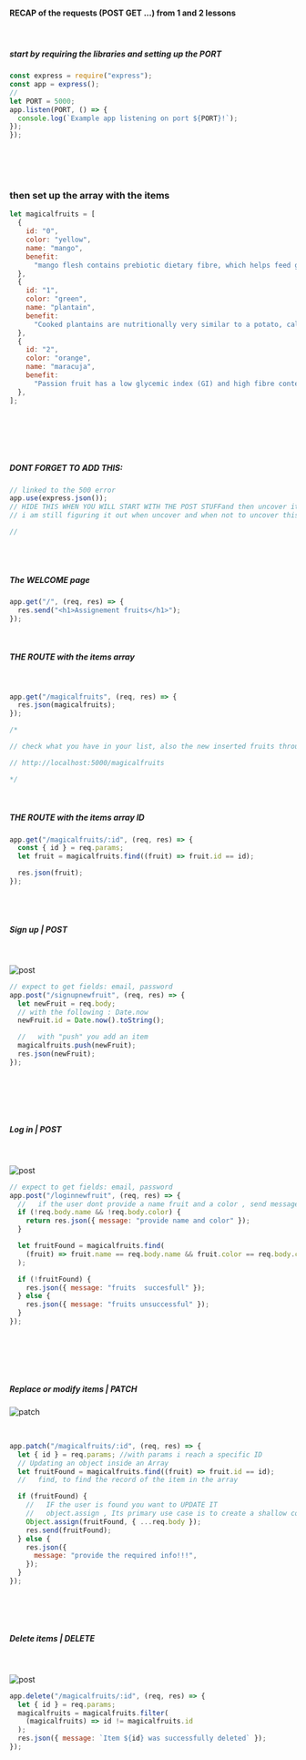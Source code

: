 #### RECAP of the requests (POST GET ...) from 1 and 2 lessons

<br>

##### start by requiring the libraries and setting up the PORT

```javascript
const express = require("express");
const app = express();
//
let PORT = 5000;
app.listen(PORT, () => {
  console.log(`Example app listening on port ${PORT}!`);
});
});
```

<br>
<br>
<br>

### then set up the array with the items

```javascript
let magicalfruits = [
  {
    id: "0",
    color: "yellow",
    name: "mango",
    benefit:
      "mango flesh contains prebiotic dietary fibre, which helps feed good bacteria in the gut. Mangoes are rich in beta-carotene that helps in the production of Vitamin A. The powerful antioxidant helps improve vision, boosts overall eye health and even prevents age-related macular degeneration or loss of vision.",
  },
  {
    id: "1",
    color: "green",
    name: "plantain",
    benefit:
      "Cooked plantains are nutritionally very similar to a potato, calorie-wise, but contain more of certain vitamins and minerals. They're a rich source of fiber, vitamins A, C, and B-6, and the minerals magnesium and potassium. ",
  },
  {
    id: "2",
    color: "orange",
    name: "maracuja",
    benefit:
      "Passion fruit has a low glycemic index (GI) and high fibre content (10.4%). This makes it a great fruit to maintain insulin levels for diabetics. -Fruits like passion fruit are high in fibre like pectin that can make you feel full without increasing the calorie intake",
  },
];
```

<br>
<br>
<br>
<br>

##### DONT FORGET TO ADD THIS:

```javascript
// linked to the 500 error
app.use(express.json());
// HIDE THIS WHEN YOU WILL START WITH THE POST STUFFand then uncover it again when you will send the request
// i am still figuring it out when uncover and when not to uncover this

//
```

<br>
<br>

##### The WELCOME page

```javascript
app.get("/", (req, res) => {
  res.send("<h1>Assignement fruits</h1>");
});
```

<br>

##### THE ROUTE with the items array

<br>

```javascript
app.get("/magicalfruits", (req, res) => {
  res.json(magicalfruits);
});

/*

// check what you have in your list, also the new inserted fruits through /signupnewfruit  :

// http://localhost:5000/magicalfruits

*/
```

<br>

##### THE ROUTE with the items array ID

```javascript
app.get("/magicalfruits/:id", (req, res) => {
  const { id } = req.params;
  let fruit = magicalfruits.find((fruit) => fruit.id == id);

  res.json(fruit);
});
```

<br>

<br>

##### Sign up | POST

<br>

![post](img/signup.jpg)

```javascript
// expect to get fields: email, password
app.post("/signupnewfruit", (req, res) => {
  let newFruit = req.body;
  // with the following : Date.now
  newFruit.id = Date.now().toString();

  //   with "push" you add an item
  magicalfruits.push(newFruit);
  res.json(newFruit);
});
```

<br>
<br>
<br>
<br>

##### Log in | POST

<br>

![post](img/preview1-login.jpg)

```javascript
// expect to get fields: email, password
app.post("/loginnewfruit", (req, res) => {
  //   if the user dont provide a name fruit and a color , send message : provide fruit and color
  if (!req.body.name && !req.body.color) {
    return res.json({ message: "provide name and color" });
  }

  let fruitFound = magicalfruits.find(
    (fruit) => fruit.name == req.body.name && fruit.color == req.body.color
  );

  if (!fruitFound) {
    res.json({ message: "fruits  succesfull" });
  } else {
    res.json({ message: "fruits unsuccessful" });
  }
});
```

<br>
<br>
<br>
<br>

##### Replace or modify items | PATCH

![patch](img/patch.jpg)

<br>

```javascript
app.patch("/magicalfruits/:id", (req, res) => {
  let { id } = req.params; //with params i reach a specific ID
  // Updating an object inside an Array
  let fruitFound = magicalfruits.find((fruit) => fruit.id == id);
  //   find, to find the record of the item in the array

  if (fruitFound) {
    //   IF the user is found you want to UPDATE IT
    //   object.assign , Its primary use case is to create a shallow copy of an object. https://flaviocopes.com/javascript-object-assign/
    Object.assign(fruitFound, { ...req.body });
    res.send(fruitFound);
  } else {
    res.json({
      message: "provide the required info!!!",
    });
  }
});
```

<br>

<br>

<br>

##### Delete items | DELETE

<br>

![post](img/delete.jpg)

```javascript
app.delete("/magicalfruits/:id", (req, res) => {
  let { id } = req.params;
  magicalfruits = magicalfruits.filter(
    (magicalfruits) => id != magicalfruits.id
  );
  res.json({ message: `Item ${id} was successfully deleted` });
});
```

<br>
<br>
<br>
<br>
